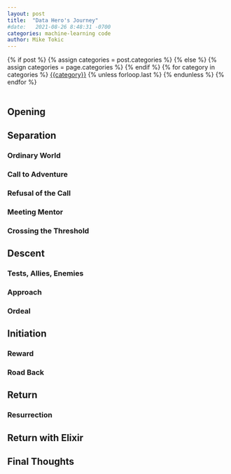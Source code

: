 ```yaml
---
layout: post
title:  "Data Hero's Journey"
#date:   2021-08-26 8:48:31 -0700
categories: machine-learning code
author: Mike Tokic
---
```


<div class="post-categories">
  {% if post %}
    {% assign categories = post.categories %}
  {% else %}
    {% assign categories = page.categories %}
  {% endif %}
  {% for category in categories %}
  <a href="{{site.baseurl}}/categories/#{{category|slugize}}">{{category}}</a>
  {% unless forloop.last %}&nbsp;{% endunless %}
  {% endfor %}
</div>

<br />

## Opening

## Separation

### Ordinary World

### Call to Adventure

### Refusal of the Call

### Meeting Mentor

### Crossing the Threshold 

## Descent

### Tests, Allies, Enemies

### Approach

### Ordeal

## Initiation 

### Reward 

### Road Back

## Return 

### Resurrection

## Return with Elixir

## Final Thoughts


